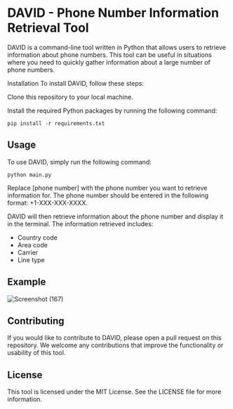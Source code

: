 # DAVID - Phone Number Information Retrieval Tool
DAVID is a command-line tool written in Python that allows users to retrieve information about phone numbers. This tool can be useful in situations where you need to quickly gather information about a large number of phone numbers.

Installation
To install DAVID, follow these steps:

Clone this repository to your local machine.

Install the required Python packages by running the following command:
```
pip install -r requirements.txt
````
## Usage
To use DAVID, simply run the following command:
```
python main.py
```
Replace [phone number] with the phone number you want to retrieve information for. The phone number should be entered in the following format: +1-XXX-XXX-XXXX.

DAVID will then retrieve information about the phone number and display it in the terminal. The information retrieved includes:

- Country code
- Area code
- Carrier
- Line type
## Example 
![Screenshot (167)](https://user-images.githubusercontent.com/69579338/231783489-607d863d-011f-4c9b-bbb5-938441e2308b.png)

## Contributing
If you would like to contribute to DAVID, please open a pull request on this repository. We welcome any contributions that improve the functionality or usability of this tool.

## License
This tool is licensed under the MIT License. See the LICENSE file for more information.
